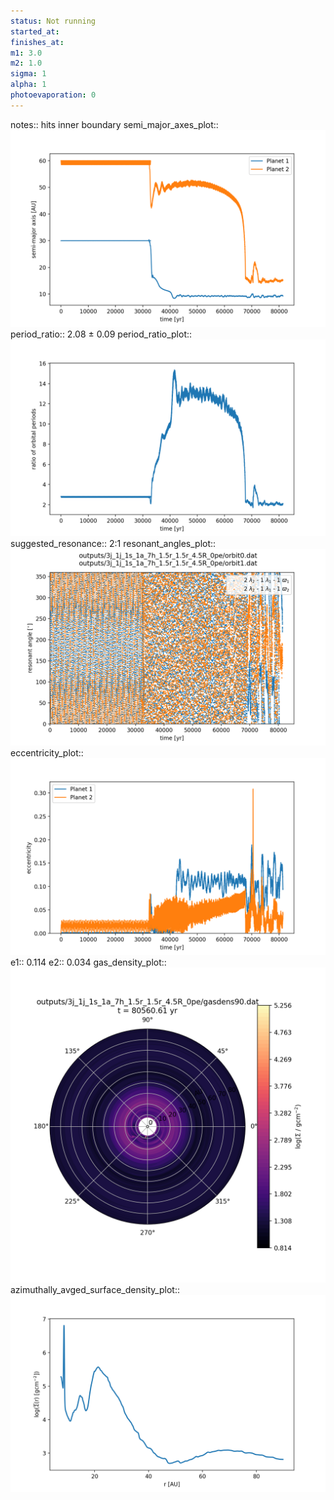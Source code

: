 ```yaml
---
status: Not running
started_at:
finishes_at:
m1: 3.0
m2: 1.0
sigma: 1
alpha: 1
photoevaporation: 0
---
```


notes:: hits inner boundary
semi_major_axes_plot:: ![semi_major_axes_3j_1j_1s_1a_7h_1.5r_1.5r_4.5R_0pe.png](plots/semi_major_axes/semi_major_axes_3j_1j_1s_1a_7h_1.5r_1.5r_4.5R_0pe.png)
period_ratio:: 2.08 ± 0.09
period_ratio_plot:: ![period_ratio_3j_1j_1s_1a_7h_1.5r_1.5r_4.5R_0pe.png](plots/period_ratio/period_ratio_3j_1j_1s_1a_7h_1.5r_1.5r_4.5R_0pe.png)
suggested_resonance:: 2:1
resonant_angles_plot:: ![resonant_angles_3j_1j_1s_1a_7h_1.5r_1.5r_4.5R_0pe.png](plots/resonant_angles/resonant_angles_3j_1j_1s_1a_7h_1.5r_1.5r_4.5R_0pe.png)
eccentricity_plot:: ![eccentricity_3j_1j_1s_1a_7h_1.5r_1.5r_4.5R_0pe.png](plots/eccentricity/eccentricity_3j_1j_1s_1a_7h_1.5r_1.5r_4.5R_0pe.png)
e1:: 0.114
e2:: 0.034
gas_density_plot:: ![gas_density_3j_1j_1s_1a_7h_1.5r_1.5r_4.5R_0pe.png](plots/gas_density/gas_density_3j_1j_1s_1a_7h_1.5r_1.5r_4.5R_0pe.png)
azimuthally_avged_surface_density_plot:: ![azimuthally_avged_surface_density_3j_1j_1s_1a_7h_1.5r_1.5r_4.5R_0pe.png](plots/azimuthally_avged_surface_density/azimuthally_avged_surface_density_3j_1j_1s_1a_7h_1.5r_1.5r_4.5R_0pe.png)
